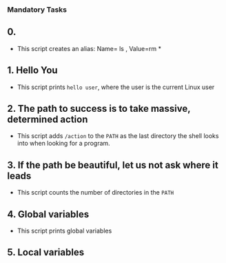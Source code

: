 ### Mandatory Tasks

## 0. <o>

- This script creates an alias: Name= ls , Value=rm *

## 1. Hello You

- This script prints `hello user`, where the user is the current Linux user

## 2. The path to success is to take massive, determined action

- This script adds `/action` to the `PATH` as the last directory the shell looks into when looking for a program.

## 3. If the path be beautiful, let us not ask where it leads

- This script counts the number of directories in the `PATH`

## 4. Global variables

- This script prints global variables

## 5. Local variables
